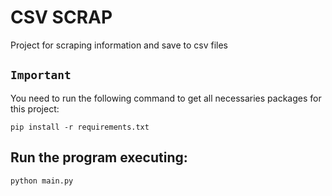 # CSV SCRAP
 Project for scraping information and save to csv files  

## `Important`
You need to run the following command to get all necessaries packages for this project:
```
pip install -r requirements.txt
```
## Run the program executing:
```
python main.py
```
